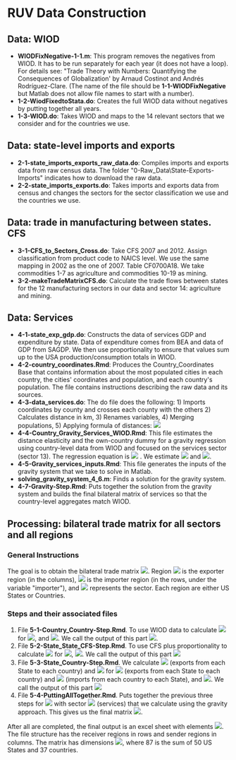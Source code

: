 # RUV Data Construction	

## Data: WIOD

- **WIODFixNegative-1-1.m**: This program removes the negatives from WIOD. It has to be run separately for each year (it does not have a loop). For details see: "Trade Theory with Numbers: Quantifying the Consequences of Globalization' by Arnaud Costinot and Andrés Rodríguez-Clare. (The name of the file should be **1-1-WIODFixNegative** but Matlab does not allow file names to start with a number). 
- **1-2-WiodFixedtoStata.do**: Creates the full WIOD data without negatives by putting together all years.
- **1-3-WIOD.do**: Takes WIOD and maps to the 14 relevant sectors that we consider and for the countries we use.

## Data: state-level imports and exports

- **2-1-state_imports_exports_raw_data.do**: Compiles imports and exports data from raw census data. The folder "0-Raw_Data\State-Exports-Imports" indicates how to download the raw data.
- **2-2-state_imports_exports.do**:  Takes imports and exports data from census and changes the 
  sectors for the sector classification we use and the countries we use. 

## Data: trade in manufacturing between states. CFS

- **3-1-CFS_to_Sectors_Cross.do**: Take CFS 2007 and 2012. Assign classification from product code to NAICS level. We use the same mapping in 2002 as the one of 2007. Table CF0700A18. We take commodities 1-7 as agriculture and commodities 10-19 as mining.
- **3-2-makeTradeMatrixCFS.do**: Calculate the trade flows between states for the 12 manufacturing sectors in our data and sector 14: agriculture and mining. 

## Data: Services

- **4-1-state_exp_gdp.do**: Constructs the data of services GDP and expenditure by state. Data of expenditure comes from BEA and data of GDP from SAGDP. We then use proportionality to ensure that values sum up to the USA production/consumption totals in WIOD.
- **4-2-country_coordinates.Rmd**:  Produces the Country_Coordinates Base that contains information about the most populated cities in each country, the cities' coordinates and population, and each country's population. The file contains instructions describing the raw data and its sources.
- **4-3-data_services.do**:  The do file does the following: 1) Imports coordinates by county and crosses each county with the others 2) Calculates distance in km, 3) Renames variables, 4) Merging populations, 5) Applying formula of distances: <img src="https://render.githubusercontent.com/render/math?math=d_{ij} = \Big(\sum_{r \in i} \sum_{s \in j} \big(\tfrac{pop_r}{pop_i}\big)\big(\tfrac{pop_s}{pop_j}\big) d_{rs}^\theta\Big)^{1/ \theta}">
- **4-4-Country_Gravity_Services_WIOD.Rmd**: This file estimates the distance elasticity and the own-country dummy for a gravity regression using country-level data from WIOD and focused on the services sector (sector 13).  The regression equation is <img src="https://render.githubusercontent.com/render/math?math=\ln X_{ij,t}=\lambda_t %2B \delta_{i}^{o}%2B\delta_{j}^{d}%2B\beta_{0}\iota_{ij}%2B\beta_{1}\ln dist_{ij}%2B\xi_{ij,t}"> . We estimate <img src="https://render.githubusercontent.com/render/math?math=\hat\beta_{0} \approx 6.5"> and <img src="https://render.githubusercontent.com/render/math?math=\hat\beta_{1}\approx -0.7">. 
- **4-5-Gravity_services_inputs.Rmd**: This file generates the inputs of the gravity system that we take to solve in Matlab.
- **solving_gravity_system_4_6.m**: Finds a solution for the gravity system. 
- **4-7-Gravity-Step.Rmd**: Puts together the solution from the gravity system and builds the final bilateral matrix of services so that the country-level aggregates match WIOD.

## Processing: bilateral trade matrix for all sectors and all regions

### General Instructions

The goal is to obtain the bilateral trade matrix  <img src="https://render.githubusercontent.com/render/math?math=X_{ij,k}^{year}">. Region <img src="https://render.githubusercontent.com/render/math?math=i"> is the exporter region (in the columns), <img src="https://render.githubusercontent.com/render/math?math=j"> is the importer region (in the rows, under the variable "importer"), and <img src="https://render.githubusercontent.com/render/math?math=k=1,...,14"> represents the sector. Each region are either US States or Countries.

### Steps and their associated files

1. File **5-1-Country_Country-Step.Rmd**. To use WIOD data to calculate <img src="https://render.githubusercontent.com/render/math?math=X_{ij,k}^{year}"> for <img src="https://render.githubusercontent.com/render/math?math=i\notin US ,  j \notin US">, and <img src="https://render.githubusercontent.com/render/math?math=\forall k=1,...,13">. We call the output of this part <img src="https://render.githubusercontent.com/render/math?math=X_{ij,k}^{Step1}">.
2. File **5-2-State_State_CFS-Step.Rmd**. To use CFS plus proportionality to calculate <img src="https://render.githubusercontent.com/render/math?math=X_{ij,k}^{year}"> for <img src="https://render.githubusercontent.com/render/math?math=i\in US ,  j \in US">,  <img src="https://render.githubusercontent.com/render/math?math=\forall k=1,...,12,14">.  We call the output of this part <img src="https://render.githubusercontent.com/render/math?math=X_{ij,k}^{Step2}">
3. File **5-3-State_Country-Step.Rmd**. We calculate <img src="https://render.githubusercontent.com/render/math?math=X_{ij,k}^{year}$ for $i\in US,  j \notin US"> (exports from each State to each country) and <img src="https://render.githubusercontent.com/render/math?math=X_{ij,k}^{year}"> for <img src="https://render.githubusercontent.com/render/math?math=i\in US,  j \notin US"> (exports from each State to each country) and <img src="https://render.githubusercontent.com/render/math?math=i\notin US, j \in US"> (imports from each country to each State), and <img src="https://render.githubusercontent.com/render/math?math=\forall k=1,...,12,14">.  We call the output of this part <img src="https://render.githubusercontent.com/render/math?math=X_{ij,k}^{Step3}">
4. File **5-4-PuttingAllTogether.Rmd**. Puts together the previous three steps for <img src="https://render.githubusercontent.com/render/math?math=\forall k=1,...,12,14"> with sector <img src="https://render.githubusercontent.com/render/math?math=\forall k=13"> (services) that we calculate using the gravity approach. This gives us the final matrix <img src="https://render.githubusercontent.com/render/math?math=X_{ij,k}^{year}">. 

After all are completed, the final output is an excel sheet with elements <img src="https://render.githubusercontent.com/render/math?math=X_{ij,k}^{year}  \forall i,j,k, year">.  The file structure has the receiver regions in rows and sender regions in columns. The matrix has dimensions <img src="https://render.githubusercontent.com/render/math?math=87\cdot 13 \times 87">, where 87 is the sum of 50 US States and 37 countries.
